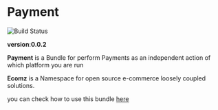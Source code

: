 Payment
=======

![Build Status](https://secure.travis-ci.org/Ecomz/Payment.png)

**version**:__0.0.2__


**Payment** is a Bundle for perform Payments as an independent action of which platform you are run

**Ecomz** is a Namespace for open source e-commerce loosely coupled solutions.


you can check how to use this bundle [here](https://gist.github.com/iannsp/9840920)



